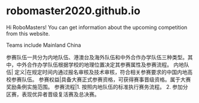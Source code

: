 # robomaster2020.github.io

Hi RoboMasters! You can get information about the upcoming competition from this website.

Teams include Mainland China

参赛队伍一共分为内地队伍、港澳台及海外队伍和中外合作办学队伍三种类型。其中，中外合作办学队伍根据学校的地理位置决定其参赛属性及参赛流程。
内地队伍|
定义|在规定时间内通过报名审核及技术审核，符合相关参赛要求的中国内地高校参赛队伍。
参赛权益|具备大赛正式参赛资格，可获得赛事晋级资格。属于大赛奖励条例实施范围。
参赛流程|1. 按照内地队伍的标准执行赛务流程。
        2. 参加分区赛，表现优异者晋级复活赛及总决赛。
